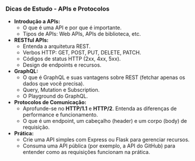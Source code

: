 
### Dicas de Estudo - APIs e Protocolos

- **Introdução a APIs:**
    - O que é uma API e por que é importante.
    - Tipos de APIs: Web APIs, APIs de biblioteca, etc.
- **RESTful APIs:**
    - Entenda a arquitetura REST.
    - Verbos HTTP: GET, POST, PUT, DELETE, PATCH.
    - Códigos de status HTTP (2xx, 4xx, 5xx).
    - Design de endpoints e recursos.
- **GraphQL:**
    - O que é GraphQL e suas vantagens sobre REST (fetchar apenas os dados que você precisa).
    - Query, Mutation e Subscription.
    - O Playground do GraphQL.
- **Protocolos de Comunicação:**
    - Aprofunde-se no **HTTP/1.1** e **HTTP/2**. Entenda as diferenças de performance e funcionamento.
    - O que é um endpoint, um cabeçalho (header) e um corpo (body) de requisição.
- **Prática:**
    - Crie uma API simples com Express ou Flask para gerenciar recursos.
    - Consuma uma API pública (por exemplo, a API do GitHub) para entender como as requisições funcionam na prática.

